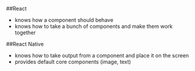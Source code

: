 ##React

* knows how a component should behave
* knows how to take a bunch of components and make them work together


##React Native

* knows how to take output from a component and place it on the screen
* provides default core components (image, text)


